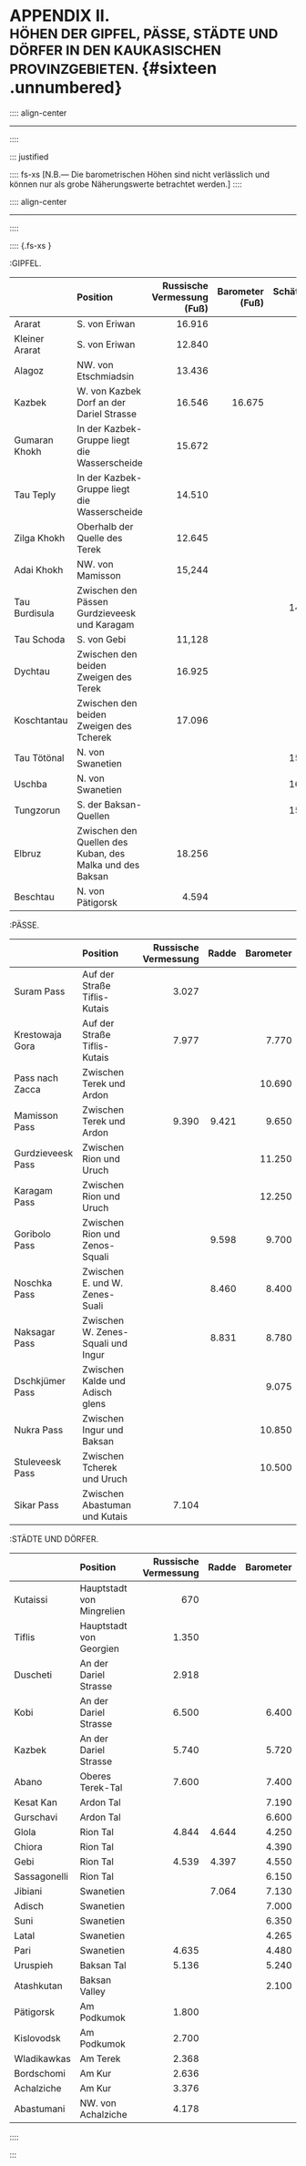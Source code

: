 # APPENDIX II. <br /><small> HÖHEN DER GIPFEL, PÄSSE, STÄDTE UND DÖRFER IN DEN KAUKASISCHEN PROVINZGEBIETEN. </small>{#sixteen .unnumbered}

:::: align-center
****
::::

::: justified

:::: fs-xs
[N.B.— Die barometrischen Höhen sind nicht verlässlich und können nur als grobe Näherungswerte betrachtet werden.]
::::

:::: align-center
****
::::

:::: {.fs-xs }

:GIPFEL.

||Position|Russische Vermessung (Fuß)|Barometer (Fuß)|Schätzung (Fuß)|
|:---|:---|---:|---:|---:|
|Ararat| S. von Eriwan| 16.916|| |
|Kleiner Ararat| S. von Eriwan|12.840||| |
|Alagoz|NW. von Etschmiadsin|13.436|||
|Kazbek| W. von Kazbek Dorf an der Dariel Strasse|16.546|16.675||
|Gumaran Khokh|In der Kazbek-Gruppe liegt die Wasserscheide|15.672|||
|Tau Teply|In der Kazbek-Gruppe liegt die Wasserscheide|14.510|||
|Zilga Khokh |Oberhalb der Quelle des Terek|12.645|||
|Adai Khokh|NW. von Mamisson|15,244|||
|Tau Burdisula|Zwischen den Pässen Gurdzieveesk und Karagam|||14.000|
|Tau Schoda|S. von Gebi| 11,128|||
|Dychtau|Zwischen den beiden Zweigen des Terek|16.925|||
|Koschtantau |Zwischen den beiden Zweigen des Tcherek|17.096|||
|Tau Tötönal| N. von Swanetien|||15.500|
|Uschba| N. von Swanetien|||16.500|
|Tungzorun|S. der Baksan-Quellen|||15.000|
|Elbruz|Zwischen den Quellen des Kuban, des Malka und des Baksan|18.256|||
|Beschtau|N. von Pätigorsk| 4.594||||

:PÄSSE.

||Position|Russische Vermessung|Radde|Barometer|
|:---|:---|---:|---:|---:|
|Suram Pass|Auf der Straße Tiflis-Kutais|3.027|||
|Krestowaja Gora|Auf der Straße Tiflis-Kutais|7.977|| 7.770|
|Pass nach Zacca|Zwischen Terek und Ardon|||10.690|
|Mamisson Pass|Zwischen Terek und Ardon|9.390|9.421| 9.650|
|Gurdzieveesk Pass|Zwischen Rion und Uruch||| 11.250|
|Karagam Pass|Zwischen Rion und Uruch|||12.250|
|Goribolo Pass|Zwischen Rion und Zenos-Squali|| 9.598|9.700|
|Noschka Pass|Zwischen E. und W. Zenes-Suali||8.460|8.400|
|Naksagar Pass|Zwischen W. Zenes-Squali und Ingur||8.831|8.780|
|Dschkjümer Pass|Zwischen Kalde und Adisch glens|||9.075|
|Nukra Pass|Zwischen Ingur und Baksan|||10.850|
|Stuleveesk Pass|Zwischen Tcherek  und Uruch|||10.500|
|Sikar Pass|Zwischen Abastuman und Kutais| 7.104 ||||

:STÄDTE UND DÖRFER.

||Position|Russische Vermessung|Radde|Barometer|
|:---|:---|---:|---:|---:|
|Kutaissi|Hauptstadt von Mingrelien|670||||
|Tiflis|Hauptstadt von Georgien|1.350||||
|Duscheti|An der Dariel Strasse|2.918||||
|Kobi |An der Dariel Strasse| 6.500||6.400|
|Kazbek|An der Dariel Strasse|5.740||5.720|
|Abano|Oberes Terek-Tal| 7.600||7.400|
|Kesat Kan|Ardon Tal|||7.190|
|Gurschavi|Ardon Tal|||6.600|
|Glola|Rion Tal|4.844|4.644|4.250|
|Chiora|Rion Tal|||4.390|
|Gebi|Rion Tal|4.539| 4.397|4.550|
|Sassagonelli|Rion Tal|||6.150|
|Jibiani|Swanetien||7.064|7.130|
|Adisch|Swanetien|||7.000|
|Suni| Swanetien|||6.350|
|Latal|Swanetien|||4.265|
|Pari|Swanetien|4.635||4.480|
|Uruspieh|Baksan Tal|5.136||5.240|
|Atashkutan|Baksan Valley|||2.100|
|Pätigorsk|Am Podkumok|1.800||||
|Kislovodsk|Am Podkumok|2.700||||
|Wladikawkas|Am Terek|2.368||||
|Bordschomi|Am Kur|2.636||||
|Achalziche|Am Kur|3.376||||
|Abastumani|NW. von Achalziche|4.178||||

::::

:::
